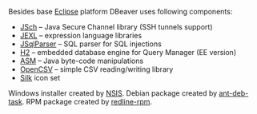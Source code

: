 Besides base [Eclipse](https://www.eclipse.org/) platform DBeaver uses following components:

- [JSch](http://www.jcraft.com/jsch/) – Java Secure Channel library (SSH tunnels support)
- [JEXL](http://commons.apache.org/proper/commons-jexl/) – expression language libraries
- [JSqlParser](https://github.com/JSQLParser/JSqlParser) – SQL parser for SQL injections
- [H2](http://h2database.com/) – embedded database engine for Query Manager (EE version)
- [ASM](http://asm.ow2.org/) – Java byte-code manipulations
- [OpenCSV](http://opencsv.sourceforge.net/) – simple CSV reading/writing library
- [Silk](http://www.famfamfam.com/lab/icons/silk/) icon set

Windows installer created by [NSIS](http://nsis.sourceforge.net/).
Debian package created by [ant-deb-task](https://github.com/mscurtescu/ant-deb-task).
RPM package created by [redline-rpm](https://github.com/craigwblake/redline).